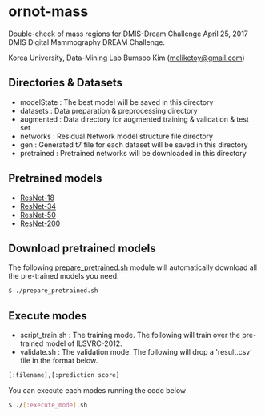 ornot-mass
=======================================================================================================
Double-check of mass regions for DMIS-Dream Challenge
April 25, 2017 DMIS Digital Mammography DREAM Challenge.

Korea University, Data-Mining Lab
Bumsoo Kim (meliketoy@gmail.com)

## Directories & Datasets
- modelState    : The best model will be saved in this directory
- datasets      : Data preparation & preprocessing directory
- augmented     : Data directory for augmented training & validation & test set
- networks      : Residual Network model structure file directory
- gen           : Generated t7 file for each dataset will be saved in this directory
- pretrained    : Pretrained networks will be downloaded in this directory

## Pretrained models
* [ResNet-18](https://d2j0dndfm35trm.cloudfront.net/resnet-18.t7)
* [ResNet-34](https://d2j0dndfm35trm.cloudfront.net/resnet-34.t7)
* [ResNet-50](https://d2j0dndfm35trm.cloudfront.net/resnet-50.t7)
* [ResNet-200](https://d2j0dndfm35trm.cloudfront.net/resnet-200.t7)

## Download pretrained models
The following [prepare_pretrained.sh](./prepare_pretrained.sh) module will automatically download all the pre-trained models you need.
```bash
$ ./prepare_pretrained.sh
```

## Execute modes
- script_train.sh	: The training mode. The following will train over the pre-trained model of ILSVRC-2012.
- validate.sh		: The validation mode. The following will drop a 'result.csv' file in the format below.
```bash
[:filename],[:prediction score]
```

You can execute each modes running the code below
```bash
$ ./[:execute_mode].sh
```
